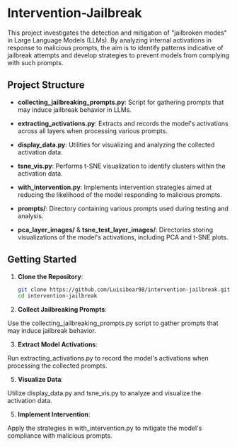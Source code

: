 # Intervention-Jailbreak

This project investigates the detection and mitigation of "jailbroken modes" in Large Language Models (LLMs). By analyzing internal activations in response to malicious prompts, the aim is to identify patterns indicative of jailbreak attempts and develop strategies to prevent models from complying with such prompts.

## Project Structure

- **collecting_jailbreaking_prompts.py**: Script for gathering prompts that may induce jailbreak behavior in LLMs.

- **extracting_activations.py**: Extracts and records the model's activations across all layers when processing various prompts.

- **display_data.py**: Utilities for visualizing and analyzing the collected activation data.

- **tsne_vis.py**: Performs t-SNE visualization to identify clusters within the activation data.

- **with_intervention.py**: Implements intervention strategies aimed at reducing the likelihood of the model responding to malicious prompts.

- **prompts/**: Directory containing various prompts used during testing and analysis.

- **pca_layer_images/** & **tsne_test_layer_images/**: Directories storing visualizations of the model's activations, including PCA and t-SNE plots.

## Getting Started

1. **Clone the Repository**:

   ```bash
   git clone https://github.com/Luisibear98/intervention-jailbreak.git
   cd intervention-jailbreak
   ```

2. **Collect Jailbreaking Prompts**:

Use the collecting_jailbreaking_prompts.py script to gather prompts that may induce jailbreak behavior.

3. **Extract Model Activations**:

Run extracting_activations.py to record the model's activations when processing the collected prompts.

5. **Visualize Data**:

Utilize display_data.py and tsne_vis.py to analyze and visualize the activation data.

5. **Implement Intervention**:

Apply the strategies in with_intervention.py to mitigate the model's compliance with malicious prompts.
